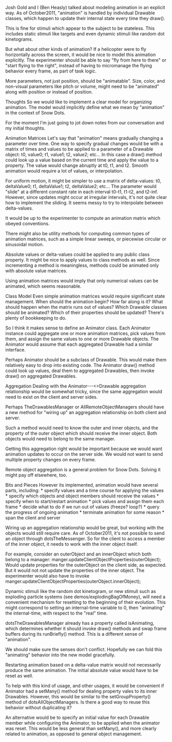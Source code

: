Josh Gold and I (Ben Heasly) talked about modeling animation in an explicit way. As of October2011, "animation" is handled by individual Drawable classes, which happen to update their internal state every time they draw().

This is fine for stimuli which appear to the subject to be stateless. This includes static stimuli like targets and even dynamic stimuli like random dot kinetograms.

But what about other kinds of animation? If a helicopter were to fly horizontally across the screen, it would be nice to model this animation explicitly. The experimenter should be able to say "fly from here to there" or "start flying to the right", instead of having to micromanage the flying behavior every frame, as part of task logic.

More parameters, not just position, should be "animatable". Size, color, and non-visual parameters like pitch or volume, might need to be "animated" along with position or instead of position.

Thoughts
So we would like to implement a clear model for organizing animation. The model would implicitly define what we mean by "animation" in the context of Snow Dots.

For the moment I'm just going to jot down notes from our conversation and my initial thoughts.

Animation Matrices
Let's say that "animation" means gradually changing a parameter over time. One way to specify gradual changes would be with a matrix of times and values to be applied to a parameter of a Drawable object: t0, value0; t1, value1; t2, value2; etc... In this case a draw() method could look up a value based on the current time and apply the value to a property. The value would change abruptly at t0, t1, and t2. Smooth animation would require a lot of values, or interpolation.

For uniform motion, it might be simpler to use a matrix of delta-values: t0, deltaValue0; t1, deltaValue1; t2, deltaValue2; etc... The parameter would "slide" at a different constant rate in each interval t0-t1, t1-t2, and t2-inf. However, since updates might occur at irregular intervals, it's not quite clear how to implement the sliding. It seems messy to try to interpolate between delta-values.

It would be up to the experimenter to compute an animation matrix which obeyed conventions.

There might also be utility methods for computing common types of animation matrices, such as a simple linear sweeps, or piecewise circular or sinusoidal motion.

Absolute values or delta-values could be applied to any public class property. It might be nice to apply values to class methods as well. Since incrementing a method is meaningless, methods could be animated only with absolute value matrices.

Using animation matrices would imply that only numerical values can be animated, which seems reasonable.

Class Model
Even simple animation matrices would require significant state management. When should the animation begin? How far along is it? What should happen when the matrix runs out of values? Which Drawable classes should be animated? Which of their properties should be updated? There's plenty of bookkeeping to do.

So I think it makes sense to define an Animator class. Each Animator instance could aggregate one or more animation matrices, pick values from them, and assign the same values to one or more Drawable objects. The Animator would assume that each aggregated Drawable had a similar interface.

Perhaps Animator should be a subclass of Drawable. This would make them relatively easy to drop into existing code. The Animator draw() method could look up values, deal them to aggregated Drawables, then invoke draw() on aggregated Drawables.

Aggregation
Dealing with the Animator---<>Drawable aggregation relationship would be somewhat tricky, since the same aggregation would need to exist on the client and server sides.

Perhaps TheDrawablesManager or AllRemoteObjectManagers should have a new method for "wiring up" an aggregation relationship on both client and server.

Such a method would need to know the outer and inner objects, and the property of the outer object which should receive the inner object. Both objects would need to belong to the same manager.

Getting this aggregation right would be important because we would want animation updates to occur on the server side. We would not want to send multiple property changes on every frame.

Remote object aggregation is a general problem for Snow Dots. Solving it might pay off elsewhere, too.

Bits and Pieces
However its implemented, animation would have several parts, including: * specify values and a time course for applying the values * specify which objects and object members should receive the values * specify when to start/restart animation * pick values and assign them each frame * decide what to do if we run out of values (freeze? loop?) * query the progress of ongoing animation * terminate animation for some reason * span the client and server

Wiring up an aggregation relationship would be great, but working with the objects would still require care. As of October2011, it's not possible to send an object through dotsTheMessenger. So for the client to access a member of the inner object, it needs to work with the inner object itself.

For example, consider an outerObject and an innerObject which both belong to a manager: manger.updateClientObjectProperties(outerObject); Would update properties for the outerObject on the client side, as expected. But it would not not update the properties of the inner object. The experimenter would also have to invoke manger.updateClientObjectProperties(outerObject.innerObject);

Dynamic stimuli like the random dot kinetogram, or new stimuli such as exploding particle systems (see demos/explodingBagOfMoney), will need a convenient mechanism for resetting to the beginning of their evolution. This might correspond to setting an internal-time variable to 0, then "animating" the internal-time, with respect to the "real" time.

dotsTheDrawablesManager already has a property called isAnimating, which determines whether it should invoke draw() methods and swap frame buffers during its runBriefly() method. This is a different sense of "animation".

We should make sure the senses don't conflict. Hopefully we can fold this "animating" behavior into the new model gracefully.

Restarting animation based on a delta-value matrix would not necessarily produce the same animation. The initial absolute value would have to be reset as well.

To help with this kind of usage, and other usages, it would be convenient if Animator had a setMany() method for dealing property vales to its inner Drawables. However, this would be similar to the setGroupProperty() method of dotsAllObjectManagers. Is there a good way to reuse this behavior without duplicating it?

An alternative would be to specify an initial value for each Drawable member while configuring the Animator, to be applied when the animator was reset. This would be less general than setMany(), and more clearly related to animation, as opposed to general object management.